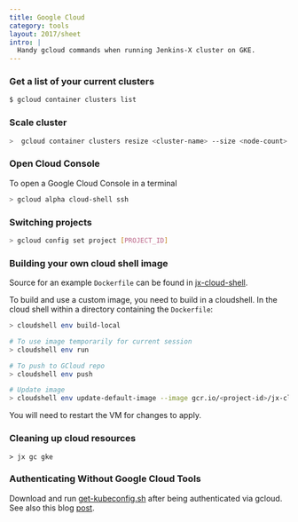 ```yaml
---
title: Google Cloud
category: tools
layout: 2017/sheet
intro: |
  Handy gcloud commands when running Jenkins-X cluster on GKE. 
---
```


### Get a list of your current clusters

```bash
$ gcloud container clusters list
```

### Scale cluster

```bash
>  gcloud container clusters resize <cluster-name> --size <node-count>
```

### Open Cloud Console

To open a Google Cloud Console in a terminal

```sh
> gcloud alpha cloud-shell ssh
```

### Switching projects

```bash
> gcloud config set project [PROJECT_ID]
```

### Building your own cloud shell image

Source for an example `Dockerfile` can be found in [jx-cloud-shell](https://github.com/hferentschik/jx-cloud-shell).

To build and use a custom image, you need to build in a cloudshell. In the cloud shell within a directory containing the `Dockerfile`:

```bash
> cloudshell env build-local

# To use image temporarily for current session
> cloudshell env run

# To push to GCloud repo
> cloudshell env push

# Update image
> cloudshell env update-default-image --image gcr.io/<project-id>/jx-cloud-shell:latest
```

You will need to restart the VM for changes to apply.


### Cleaning up cloud resources

```
> jx gc gke
```

### Authenticating Without Google Cloud Tools

Download and run [get-kubeconfig.sh](https://github.com/gravitational/teleport/blob/master/examples/gke-auth/get-kubeconfig.sh) after being authenticated via gcloud. See also this blog [post](https://gravitational.com/blog/kubectl-gke/).
